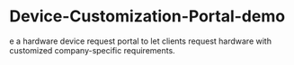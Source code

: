 # Device-Customization-Portal-demo
e a hardware device request portal to let clients request hardware with customized company-specific  requirements.
